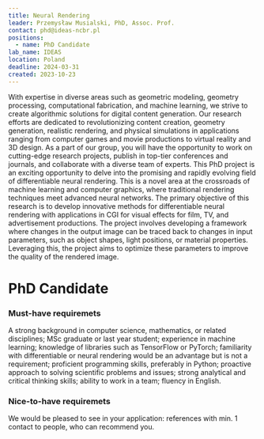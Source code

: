 ```yaml
---
title: Neural Rendering
leader: Przemysław Musialski, PhD, Assoc. Prof.
contact: phd@ideas-ncbr.pl
positions:
  - name: PhD Candidate
lab_name: IDEAS
location: Poland
deadline: 2024-03-31
created: 2023-10-23
---
```


With expertise in diverse areas such as geometric modeling, geometry processing, computational fabrication, and machine learning, we strive to create algorithmic solutions for digital content generation. Our research efforts are dedicated to revolutionizing content creation, geometry generation, realistic rendering, and physical simulations in applications ranging from computer games and movie productions to virtual reality and 3D design. As a part of our group, you will have the opportunity to work on cutting-edge research projects, publish in top-tier conferences and journals, and collaborate with a diverse team of experts. This PhD project is an exciting opportunity to delve into the promising and rapidly evolving field of differentiable neural rendering. This is a novel area at the crossroads of machine learning and computer graphics, where traditional rendering techniques meet advanced neural networks. The primary objective of this research is to develop innovative methods for differentiable neural rendering with applications in CGI for visual effects for film, TV, and advertisement productions. The project involves developing a framework where changes in the output image can be traced back to changes in input parameters, such as object shapes, light positions, or material properties. Leveraging this, the project aims to optimize these parameters to improve the quality of the rendered image.


# PhD Candidate

### Must-have requiremets

A strong background in computer science, mathematics, or related disciplines; MSc graduate or last year student; experience in machine learning; knowledge of libraries such as TensorFlow or PyTorch; familiarity with differentiable or neural rendering would be an advantage but is not a requirement; proficient programming skills, preferably in Python; proactive approach to solving scientific problems and issues; strong analytical and critical thinking skills; ability to work in a team; fluency in English.


### Nice-to-have requiremets 

We would be pleased to see in your application: references with min. 1 contact to people, who can recommend you.